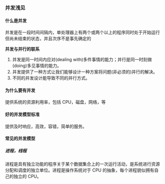 ### 并发浅见

#### 什么是并发

并发是在一段时间间隔内，单处理器上有两个或两个以上的程序同时处于开始运行但尚未结束的状态，并且次序不是事先确定的

**并发与并行的联系**
1. 并发是同一时间内应对(dealing with)多件事情的能力；并行是同一时刻做(doing)多见事情的能力。
2. 并发提供了一种方式让我们能够设计一种方案将问题(非必须的)并行的解决。
3. 不同的并发设计能导致不同的并行方式。

#### 为什么要有并发
提供系统的资源利用率，包括 CPU，磁盘，网络，等

#### 好的并发模型标准
提供及时响应，高效，容错，简单的服务。

#### 常见的并发模型
##### 进程，线程
进程是具有独立功能的程序关于某个数据集合上的一次运行活动，是系统进行资源分配和调度的独立单位。进程是操作系统对于 CPU 的抽象，每个进程貌似拥有自己的独立的 CPU。
